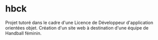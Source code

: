 # hbck

Projet tutoré dans le cadre d'une Licence de Développeur d'application orientées objet.
Création d'un site web à destination d'une équipe de Handball féminin. 
